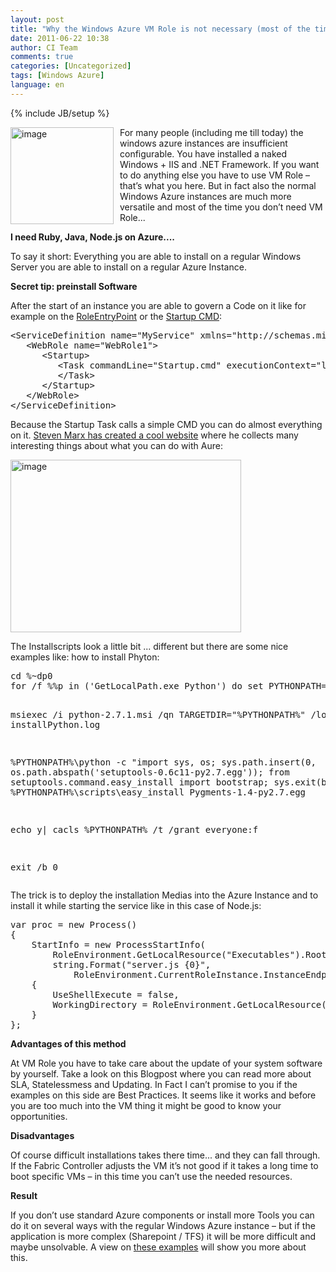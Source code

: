 ```yaml
---
layout: post
title: "Why the Windows Azure VM Role is not necessary (most of the time)"
date: 2011-06-22 10:38
author: CI Team
comments: true
categories: [Uncategorized]
tags: [Windows Azure]
language: en
---
```

{% include JB/setup %}

  
  <p><a href="{{BASE_PATH}}/assets/wp-images-en/image158.png"><img style="background-image: none; border-bottom: 0px; border-left: 0px; margin: 0px 10px 0px 0px; padding-left: 0px; padding-right: 0px; display: inline; float: left; border-top: 0px; border-right: 0px; padding-top: 0px" title="image" border="0" alt="image" align="left" src="{{BASE_PATH}}/assets/wp-images-en/image_thumb66.png" width="165" height="155" /></a>For many people (including me till today) the windows azure instances are insufficient configurable. You have installed a naked Windows + IIS and .NET Framework. If you want to do anything else you have to use VM Role – that’s what you here. But in fact also the normal Windows Azure instances are much more versatile and most of the time you don’t need VM Role...</p>  
<!--more--><p><b>I need Ruby, Java, Node.js on Azure.... </b></p>  
  <p>To say it short: Everything you are able to install on a regular Windows Server you are able to install on a regular Azure Instance.</p>  <p><b>Secret tip: preinstall Software</b></p>  
  <p>After the start of an instance you are able to govern a Code on it like for example on the <a href="http://msdn.microsoft.com/en-us/library/microsoft.windowsazure.serviceruntime.roleentrypoint.aspx">RoleEntryPoint</a> or the <a href="http://msdn.microsoft.com/en-us/library/gg456327.aspx">Startup CMD</a>:</p>  <div style="padding-bottom: 0px; margin: 0px; padding-left: 0px; padding-right: 0px; display: inline; float: none; padding-top: 0px" id="scid:812469c5-0cb0-4c63-8c15-c81123a09de7:4ba220bb-998f-4db1-9ae2-f300da619a0b" class="wlWriterEditableSmartContent"><pre name="code" class="c#">&lt;ServiceDefinition name="MyService" xmlns="http://schemas.microsoft.com/ServiceHosting/2008/10/ServiceDefinition"&gt;
   &lt;WebRole name="WebRole1"&gt;
      &lt;Startup&gt;
         &lt;Task commandLine="Startup.cmd" executionContext="limited" taskType="simple"&gt;
         &lt;/Task&gt;
      &lt;/Startup&gt;
   &lt;/WebRole&gt;
&lt;/ServiceDefinition&gt;</pre></div>

<p>Because the Startup Task calls a simple CMD you can do almost everything on it. <a href="http://things.smarx.com/">Steven Marx has created a cool website</a> where he collects many interesting things about what you can do with Aure:</p>

<p><img style="background-image: none; border-bottom: 0px; border-left: 0px; padding-left: 0px; padding-right: 0px; border-top: 0px; border-right: 0px; padding-top: 0px" title="image" border="0" alt="image" src="{{BASE_PATH}}/assets/wp-images-de/image_thumb420.png" width="369" height="276" /></p>

<p>The Installscripts look a little bit ... different but there are some nice examples like: how to install Phyton:</p>

<div style="padding-bottom: 0px; margin: 0px; padding-left: 0px; padding-right: 0px; display: inline; float: none; padding-top: 0px" id="scid:812469c5-0cb0-4c63-8c15-c81123a09de7:b25ea570-e8ee-4070-bd60-730240fbfcd7" class="wlWriterEditableSmartContent"><pre name="code" class="c#">cd %~dp0
for /f %%p in ('GetLocalPath.exe Python') do set PYTHONPATH=%%p

msiexec /i python-2.7.1.msi /qn TARGETDIR="%PYTHONPATH%" /log installPython.log

%PYTHONPATH%\python -c "import sys, os; sys.path.insert(0, os.path.abspath('setuptools-0.6c11-py2.7.egg')); from setuptools.command.easy_install import bootstrap; sys.exit(bootstrap())"
%PYTHONPATH%\scripts\easy_install Pygments-1.4-py2.7.egg

echo y| cacls %PYTHONPATH% /t /grant everyone:f

exit /b 0</pre></div>

<p>The trick is to deploy the installation Medias into the Azure Instance and to install it while starting the service like in this case of Node.js:</p>

<div style="padding-bottom: 0px; margin: 0px; padding-left: 0px; padding-right: 0px; display: inline; float: none; padding-top: 0px" id="scid:812469c5-0cb0-4c63-8c15-c81123a09de7:c79721b4-40c8-4f51-a5d5-500ae0039afd" class="wlWriterEditableSmartContent"><pre name="code" class="c#">var proc = new Process()
{
    StartInfo = new ProcessStartInfo(
        RoleEnvironment.GetLocalResource("Executables").RootPath + @"\node.exe",
        string.Format("server.js {0}",
            RoleEnvironment.CurrentRoleInstance.InstanceEndpoints["HttpIn"].IPEndpoint.Port))
    {
        UseShellExecute = false,
        WorkingDirectory = RoleEnvironment.GetLocalResource("Executables").RootPath
    }
};</pre></div>

<p><b>Advantages of this method</b></p>

<p>At VM Role you have to take care about the update of your system software by yourself. Take a look on this Blogpost where you can read more about SLA, Statelessmess and Updating. In Fact I can’t promise to you if the examples on this side are Best Practices. It seems like it works and before you are too much into the VM thing it might be good to know your opportunities.</p>

<p><b>Disadvantages</b></p>

<p>Of course difficult installations takes there time... and they can fall through. If the Fabric Controller adjusts the VM it’s not good if it takes a long time to boot specific VMs – in this time you can’t use the needed resources. </p>

<p><b>Result</b></p>

<p>If you don’t use standard Azure components or install more Tools you can do it on several ways with the regular Windows Azure instance – but if the application is more complex (Sharepoint / TFS) it will be more difficult and maybe unsolvable. A view on <a href="http://things.smarx.com/">these examples</a> will show you more about this.</p>
